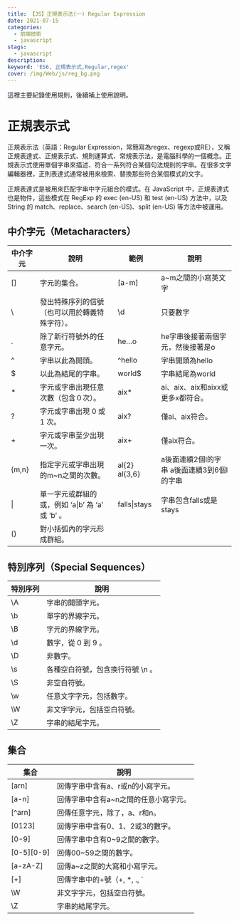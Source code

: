 ```yaml
---
title: 【JS】正規表示法(一) Regular Expression
date: 2021-07-15
categories: 
  - 前端技術
  - javascript
stags: 
  - javascript
description:
keyword: 'ES6, 正規表示式,Regular,regex'
cover: /img/Web/js/reg_bg.png
---
```

這裡主要紀錄使用規則，後續補上使用說明。


# 正規表示式
正規表示法（英語：Regular Expression，常簡寫為regex、regexp或RE），又稱正規表達式、正規表示式、規則運算式、常規表示法，是電腦科學的一個概念。正規表示式使用單個字串來描述、符合一系列符合某個句法規則的字串。在很多文字編輯器裡，正則表達式通常被用來檢索、替換那些符合某個模式的文字。

正規表達式是被用來匹配字串中字元組合的模式。在 JavaScript 中，正規表達式也是物件，這些模式在 RegExp 的 exec (en-US) 和 test (en-US) 方法中，以及 String 的 match、replace、search (en-US)、split (en-US) 等方法中被運用。

## 中介字元（Metacharacters）
| 中介字元 | 說明                                             | 範例          | 說明                                       |
|----------|--------------------------------------------------|---------------|--------------------------------------------|
| []       | 字元的集合。                                     | [a-m]         | a~m之間的小寫英文字                        |
| \        | 發出特殊序列的信號（也可以用於轉義特殊字符）。   | \d            | 只要數字                                   |
| .        | 除了新行符號外的任意字元。                       | he…o          | he字串後接著兩個字元，然後接著是o          |
| ^        | 字串以此為開頭。                                 | ^hello        | 字串開頭為hello                            |
| $        | 以此為結尾的字串。                               | world$        | 字串結尾為world                            |
| *        | 字元或字串出現任意次數（包含０次）。             | aix*          | ai、aix、aix和aixx或更多x都符合。          |
| ?        | 字元或字串出現 0 或 1 次。                       | aix?          | 僅ai、aix符合。                            |
| +        | 字元或字串至少出現一次。                         | aix+          | 僅aix符合。                                |
| {m,n}    | 指定字元或字串出現的m~n之間的次數。              | al{2} al{3,6} | a後面連續2個l的字串 a後面連續3到6個l的字串 |
| \|       | 單一字元或群組的或，例如 ‘a\|b’ 為 ‘a’ 或 ‘b’ 。 | falls\|stays  | 字串包含falls或是stays                     |
| ()       | 對小括弧內的字元形成群組。                       |               |                                            |



## 特別序列（Special Sequences）
| 特別序列 | 說明                             |
|----------|----------------------------------|
| \A       | 字串的開頭字元。                 |
| \b       | 單字的界線字元。                 |
| \B       | 字元的界線字元。                 |
| \d       | 數字，從 0 到 9 。               |
| \D       | 非數字。                         |
| \s       | 各種空白符號，包含換行符號 \n 。 |
| \S       | 非空白符號。                     |
| \w       | 任意文字字元，包括數字。         |
| \W       | 非文字字元，包括空白符號。       |
| \Z       | 字串的結尾字元。                 |

## 集合
| 集合       | 說明                                  |
|------------|---------------------------------------|
| [arn]      | 回傳字串中含有a、r或n的小寫字元。     |
| [a-n]      | 回傳字串中含有a~n之間的任意小寫字元。 |
| [^arn]     | 回傳任意字元，除了，a、r和n。         |
| [0123]     | 回傳字串中含有0、1、2或3的數字。      |
| [0-9]      | 回傳字串中含有0~9之間的數字。         |
| [0-5][0-9] | 回傳00~59之間的數字。                 |
| [a-zA-Z]   | 回傳a~z之間的大寫和小寫字元。         |
| [+]        | 回傳字串中的+號（+, *, ., `           |
| \W         | 非文字字元，包括空白符號。            |
| \Z         | 字串的結尾字元。                      |
